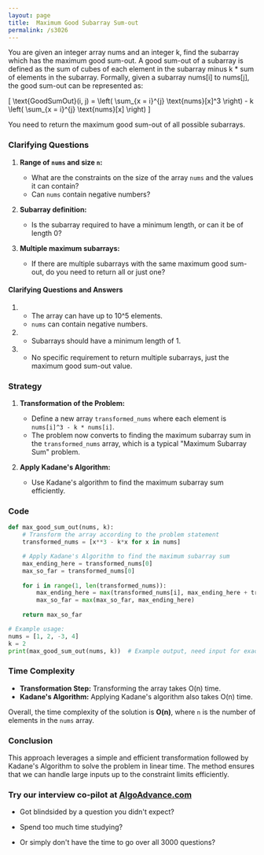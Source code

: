 ```yaml
---
layout: page
title:  Maximum Good Subarray Sum-out
permalink: /s3026
---
```


You are given an integer array nums and an integer k, find the subarray which has the maximum good sum-out. A good sum-out of a subarray is defined as the sum of cubes of each element in the subarray minus k * sum of elements in the subarray. Formally, given a subarray nums[i] to nums[j], the good sum-out can be represented as:

\[
\text{GoodSumOut}(i, j) = \left( \sum_{x = i}^{j} \text{nums}[x]^3 \right) - k \left( \sum_{x = i}^{j} \text{nums}[x] \right)
\]

You need to return the maximum good sum-out of all possible subarrays.

### Clarifying Questions

1. **Range of `nums` and size `n`:**
   - What are the constraints on the size of the array `nums` and the values it can contain?
   - Can `nums` contain negative numbers?

2. **Subarray definition:**
   - Is the subarray required to have a minimum length, or can it be of length 0?

3. **Multiple maximum subarrays:**
   - If there are multiple subarrays with the same maximum good sum-out, do you need to return all or just one?

#### Clarifying Questions and Answers

1. - The array can have up to 10^5 elements.
   - `nums` can contain negative numbers.
2. - Subarrays should have a minimum length of 1.
3. - No specific requirement to return multiple subarrays, just the maximum good sum-out value.

### Strategy

1. **Transformation of the Problem:**
   - Define a new array `transformed_nums` where each element is `nums[i]^3 - k * nums[i]`.
   - The problem now converts to finding the maximum subarray sum in the `transformed_nums` array, which is a typical "Maximum Subarray Sum" problem.

2. **Apply Kadane's Algorithm:**
   - Use Kadane's algorithm to find the maximum subarray sum efficiently.

### Code

```python
def max_good_sum_out(nums, k):
    # Transform the array according to the problem statement
    transformed_nums = [x**3 - k*x for x in nums]

    # Apply Kadane's Algorithm to find the maximum subarray sum
    max_ending_here = transformed_nums[0]
    max_so_far = transformed_nums[0]
    
    for i in range(1, len(transformed_nums)):
        max_ending_here = max(transformed_nums[i], max_ending_here + transformed_nums[i])
        max_so_far = max(max_so_far, max_ending_here)
    
    return max_so_far

# Example usage:
nums = [1, 2, -3, 4]
k = 2
print(max_good_sum_out(nums, k))  # Example output, need input for exact result
```

### Time Complexity

- **Transformation Step:** Transforming the array takes O(n) time.
- **Kadane's Algorithm:** Applying Kadane's algorithm also takes O(n) time.

Overall, the time complexity of the solution is **O(n)**, where `n` is the number of elements in the `nums` array.

### Conclusion

This approach leverages a simple and efficient transformation followed by Kadane's Algorithm to solve the problem in linear time. The method ensures that we can handle large inputs up to the constraint limits efficiently.


### Try our interview co-pilot at [AlgoAdvance.com](https://algoAdvance.com)

- Got blindsided by a question you didn't expect?

- Spend too much time studying?

- Or simply don't have the time to go over all 3000 questions?

